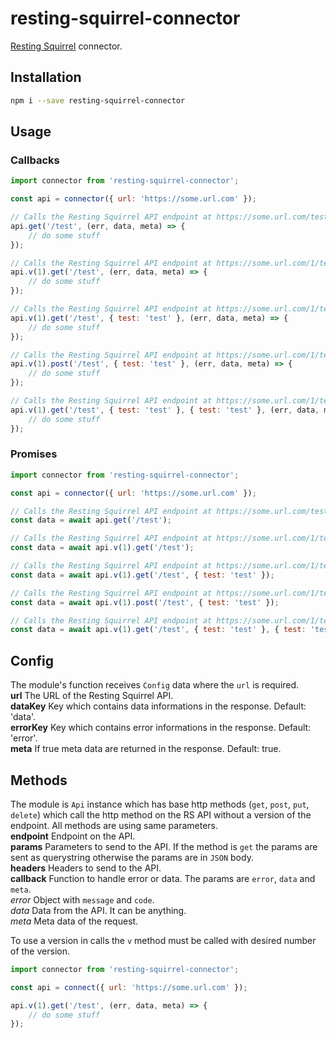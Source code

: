 # resting-squirrel-connector
[Resting Squirrel](https://www.npmjs.com/package/resting-squirrel) connector.

## Installation
```bash
npm i --save resting-squirrel-connector
```

## Usage
### Callbacks
```javascript
import connector from 'resting-squirrel-connector';

const api = connector({ url: 'https://some.url.com' });

// Calls the Resting Squirrel API endpoint at https://some.url.com/test without any parameters or headers
api.get('/test', (err, data, meta) => {
    // do some stuff
});

// Calls the Resting Squirrel API endpoint at https://some.url.com/1/test without any parameters or headers
api.v(1).get('/test', (err, data, meta) => {
    // do some stuff
});

// Calls the Resting Squirrel API endpoint at https://some.url.com/1/test?test=test without headers
api.v(1).get('/test', { test: 'test' }, (err, data, meta) => {
    // do some stuff
});

// Calls the Resting Squirrel API endpoint at https://some.url.com/1/test with POST body {"test":"test"} without headers
api.v(1).post('/test', { test: 'test' }, (err, data, meta) => {
    // do some stuff
});

// Calls the Resting Squirrel API endpoint at https://some.url.com/1/test?test=test with headers test: 'test'
api.v(1).get('/test', { test: 'test' }, { test: 'test' }, (err, data, meta) => {
    // do some stuff
});
```
### Promises
```javascript
import connector from 'resting-squirrel-connector';

const api = connector({ url: 'https://some.url.com' });

// Calls the Resting Squirrel API endpoint at https://some.url.com/test without any parameters or headers
const data = await api.get('/test');

// Calls the Resting Squirrel API endpoint at https://some.url.com/1/test without any parameters or headers
const data = await api.v(1).get('/test');

// Calls the Resting Squirrel API endpoint at https://some.url.com/1/test?test=test without headers
const data = await api.v(1).get('/test', { test: 'test' });

// Calls the Resting Squirrel API endpoint at https://some.url.com/1/test with POST body {"test":"test"} without headers
const data = await api.v(1).post('/test', { test: 'test' });

// Calls the Resting Squirrel API endpoint at https://some.url.com/1/test?test=test with headers test: 'test'
const data = await api.v(1).get('/test', { test: 'test' }, { test: 'test' });
```

## Config
The module's function receives `Config` data where the `url` is required.  
**url** The URL of the Resting Squirrel API.  
**dataKey** Key which contains data informations in the response. Default: 'data'.  
**errorKey** Key which contains error informations in the response. Default: 'error'.  
**meta** If true meta data are returned in the response. Default: true.  

## Methods
The module is `Api` instance which has base http methods (`get`, `post`, `put`, `delete`) which call the http method on the RS API without a version of the endpoint. All methods are using same parameters.  
**endpoint** Endpoint on the API.  
**params** Parameters to send to the API. If the method is `get` the params are sent as querystring otherwise the params are in `JSON` body.  
**headers** Headers to send to the API.  
**callback** Function to handle error or data. The params are `error`, `data` and `meta`.  
*error* Object with `message` and `code`.  
*data* Data from the API. It can be anything.  
*meta* Meta data of the request.  

To use a version in calls the `v` method must be called with desired number of the version. 
```javascript
import connector from 'resting-squirrel-connector';

const api = connect({ url: 'https://some.url.com' });

api.v(1).get('/test', (err, data, meta) => {
    // do some stuff
});
```